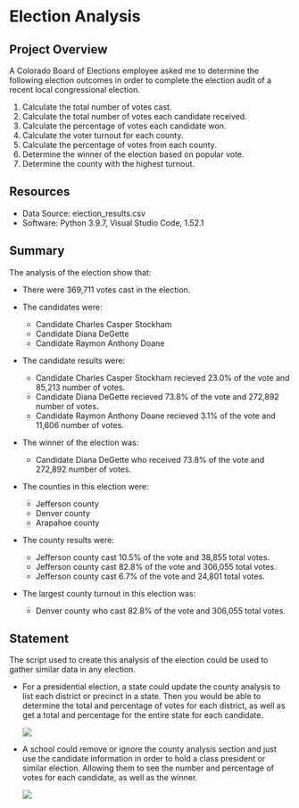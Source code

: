 # Election Analysis

## Project Overview
A Colorado Board of Elections employee asked me to determine the following election outcomes in order to complete the election audit of a recent local congressional election.

1. Calculate the total number of votes cast.
2. Calculate the total number of votes each candidate received.
3. Calculate the percentage of votes each candidate won.
4. Calculate the voter turnout for each county.
5. Calculate the percentage of votes from each county.
6. Determine the winner of the election based on popular vote.
7. Determine the county with the highest turnout.

## Resources
- Data Source: election_results.csv
- Software: Python 3.9.7, Visual Studio Code, 1.52.1

## Summary
The analysis of the election show that:
- There were 369,711 votes cast in the election.
- The candidates were:
    - Candidate Charles Casper Stockham
    - Candidate Diana DeGette
    - Candidate Raymon Anthony Doane
- The candidate results were:
    - Candidate Charles Casper Stockham recieved 23.0% of the vote and 85,213 number of votes.
    - Candidate Diana DeGette recieved 73.8% of the vote and 272,892 number of votes.
    - Candidate Raymon Anthony Doane recieved 3.1% of the vote and 11,606 number of votes.
- The winner of the election was:
    - Candidate Diana DeGette who received 73.8% of the vote and 272,892 number of votes.

- The counties in this election were:
    - Jefferson county
    - Denver county
    - Arapahoe county
- The county results were:
    - Jefferson county cast 10.5% of the vote and 38,855 total votes.
    - Jefferson county cast 82.8% of the vote and 306,055 total votes.
    - Jefferson county cast 6.7% of the vote and 24,801 total votes.
- The largest county turnout in this election was:
    - Denver county who cast 82.8% of the vote and 306,055 total votes.

## Statement
The script used to create this analysis of the election could be used to gather similar data in any election.

* For a presidential election, a state could update the county analysis to list each district or precinct in a state. Then you would be able to determine the total and percentage of votes for each district, as well as get a total and percentage for the entire state for each candidate.

    <img src="https://raw.githubusercontent.com/xJeris/School_District_Analysis/main/resources/presidental.png">

* A school could remove or ignore the county analysis section and just use the candidate information in order to hold a class president or similar election. Allowing them to see the number and percentage of votes for each candidate, as well as the winner.

    <img src="https://raw.githubusercontent.com/xJeris/School_District_Analysis/main/resources/school.png">
